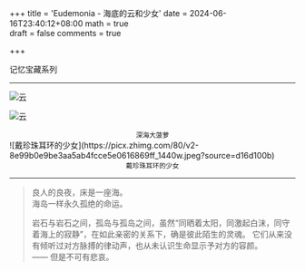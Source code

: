 +++
title = 'Eudemonia - 海底的云和少女'
date = 2024-06-16T23:40:12+08:00
math = true                                
draft = false
comments = true

+++

记忆宝藏系列

-----

![云](https://picx.zhimg.com/80/v2-f4748d9c76d36ea0026c26a0a241a558_1440w.jpeg)

![云](https://picx.zhimg.com/80/v2-b63a1903ba88a4ccba757484ffbf9a3a_1440w.jpeg)

<center><small>深海大菠萝</small></center>
![戴珍珠耳环的少女](https://picx.zhimg.com/80/v2-8e99b0e9be3aa5ab4fcce5e0616869ff_1440w.jpeg?source=d16d100b)

<center><small>戴珍珠耳环的少女</small></center>

-----

>良人的良夜，床是一座海。<br>
>海岛一样永久孤绝的命运。<br>
>
>岩石与岩石之间，孤岛与孤岛之间，虽然“同晒着太阳，同激起白沫，同守着海上的寂静”，在如此亲密的关系下，确是彼此陌生的灵魂。
>它们从来没有倾听过对方脉搏的律动声，也从未认识生命显示予对方的容颜。<br>——
>但是不可有悲哀。<br>

